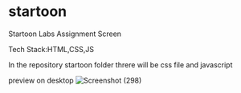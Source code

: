 # startoon
Startoon Labs Assignment Screen

Tech Stack:HTML,CSS,JS

In the repository startoon folder threre will be css file and javascript

preview on desktop
![Screenshot (298)](https://user-images.githubusercontent.com/84656029/197117688-167327b7-498d-46ed-b11d-8688763fb77a.png)
